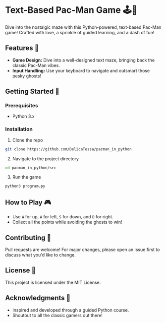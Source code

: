 # Text-Based Pac-Man Game 🕹️👻

Dive into the nostalgic maze with this Python-powered, text-based Pac-Man game! Crafted with love, a sprinkle of guided learning, and a dash of fun!

## Features 🌟

- **Game Design:** Dive into a well-designed text maze, bringing back the classic Pac-Man vibes.
- **Input Handling:** Use your keyboard to navigate and outsmart those pesky ghosts!

## Getting Started 🚀

### Prerequisites

- Python 3.x

### Installation

1. Clone the repo
```bash
git clone https://github.com/DelicaTessa/pacman_in_python
```
2. Navigate to the project directory
```bash
cd pacman_in_python/src
```
3. Run the game
```bash
python3 program.py
```

## How to Play 🎮

- Use `W` for up, `A` for left, `S` for down, and `D` for right.
- Collect all the points while avoiding the ghosts to win!

## Contributing 🤝

Pull requests are welcome! For major changes, please open an issue first to discuss what you'd like to change.

## License 📝

This project is licensed under the MIT License.

## Acknowledgments 🙌

- Inspired and developed through a guided Python course.
- Shoutout to all the classic gamers out there!
